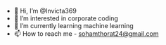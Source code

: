 - 👋 Hi, I’m @Invicta369
- 👀 I’m interested in corporate coding
- 🌱 I’m currently learning machine learning
- 📫 How to reach me - sohamthorat24@gmail.com

<!---
Invicta369/Invicta369 is a ✨ special ✨ repository because its `README.md` (this file) appears on your GitHub profile.
You can click the Preview link to take a look at your changes.
--->

